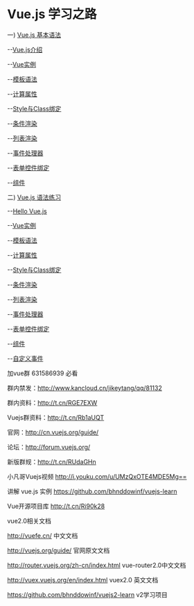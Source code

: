 # Vue.js 学习之路 

一) [Vue.js 基本语法](https://cn.vuejs.org/v2/guide/)

--[Vue.js介绍](https://github.com/dinglittle/Vue.js-start/blob/master/vue-demo/1.Vue.js%E4%BB%8B%E7%BB%8D.md)

--[Vue实例](https://github.com/dinglittle/Vue.js-start/blob/master/vue-demo/2.Vue%E5%AE%9E%E4%BE%8B.md)

--[模板语法](https://github.com/dinglittle/Vue.js-start/blob/master/vue-demo/3.%E6%A8%A1%E6%9D%BF%E8%AF%AD%E6%B3%95.md)

--[计算属性](https://github.com/dinglittle/Vue.js-start/blob/master/vue-demo/4.%E8%AE%A1%E7%AE%97%E5%B1%9E%E6%80%A7.md)

--[Style与Class绑定](https://github.com/dinglittle/Vue.js-start/blob/master/vue-demo/5.Class%E4%B8%8EStyle%E7%BB%91%E5%AE%9A.md)

--[条件渲染](https://github.com/dinglittle/Vue.js-start/blob/master/vue-demo/6.%E6%9D%A1%E4%BB%B6%E6%B8%B2%E6%9F%93.md)

--[列表渲染](https://github.com/dinglittle/Vue.js-start/blob/master/vue-demo/7.%E5%88%97%E8%A1%A8%E6%B8%B2%E6%9F%93.md)

--[事件处理器](https://github.com/dinglittle/Vue.js-start/blob/master/vue-demo/8.%E4%BA%8B%E4%BB%B6%E5%A4%84%E7%90%86%E5%99%A8.md)

--[表单控件绑定](https://github.com/dinglittle/Vue.js-start/blob/master/vue-demo/9.%E8%A1%A8%E5%8D%95%E6%8E%A7%E4%BB%B6%E7%BB%91%E5%AE%9A.md)

--[组件](https://github.com/dinglittle/Vue.js-start/blob/master/vue-demo/10.%E7%BB%84%E4%BB%B6.md)

二) [Vue.js 语法练习](https://github.com/dinglittle/Vue.js/blob/master/vue%E5%9F%BA%E7%A1%80.html)

--[Hello Vue.js](https://github.com/dinglittle/Vue.js-start/blob/master/vue-demo/1.HelloVue.html)

--[Vue实例](https://github.com/dinglittle/Vue.js-start/blob/master/vue-demo/2.Vue%E5%AE%9E%E4%BE%8B.html)

--[模板语法](https://github.com/dinglittle/Vue.js-start/blob/master/vue-demo/3.%E6%A8%A1%E6%9D%BF%E8%AF%AD%E6%B3%95.html)

--[计算属性](https://github.com/dinglittle/Vue.js-start/blob/master/vue-demo/4.%E8%AE%A1%E7%AE%97%E5%B1%9E%E6%80%A7.html)

--[Style与Class绑定](https://github.com/dinglittle/Vue.js-start/blob/master/vue-demo/5.Class%E4%B8%8EStyle%E7%BB%91%E5%AE%9A.html)

--[条件渲染](https://github.com/dinglittle/Vue.js-start/blob/master/vue-demo/6.%E6%9D%A1%E4%BB%B6%E6%B8%B2%E6%9F%93.html)

--[列表渲染](https://github.com/dinglittle/Vue.js-start/blob/master/vue-demo/7.%E5%88%97%E8%A1%A8%E6%B8%B2%E6%9F%93.html)

--[事件处理器](https://github.com/dinglittle/Vue.js-start/blob/master/vue-demo/8.%E4%BA%8B%E4%BB%B6%E5%A4%84%E7%90%86%E5%99%A8.html)

--[表单控件绑定](https://github.com/dinglittle/Vue.js-start/blob/master/vue-demo/9.%E8%A1%A8%E5%8D%95%E6%8E%A7%E4%BB%B6%E7%BB%91%E5%AE%9A.html)

--[组件](https://github.com/dinglittle/Vue.js-start/blob/master/vue-demo/10.%E7%BB%84%E4%BB%B6.html)

--[自定义事件](https://github.com/dinglittle/Vue.js-start/blob/master/vue-demo/%E8%87%AA%E5%AE%9A%E4%B9%89%E4%BA%8B%E4%BB%B6.html)
          


加vue群 631586939 必看

群内禁发：http://www.kancloud.cn/jikeytang/qq/81132

群内资料：http://t.cn/RGE7EXW

Vuejs群资料：http://t.cn/Rb1aUQT

官网：http://cn.vuejs.org/guide/

论坛：http://forum.vuejs.org/

新版群规：http://t.cn/RUdaGHn

小凡哥Vuejs视频
http://i.youku.com/u/UMzQxOTE4MDE5Mg==

讲解 vue.js 实例
https://github.com/bhnddowinf/vuejs-learn

Vue开源项目库
http://t.cn/Ri90k28

vue2.0相关文档

http://vuefe.cn/ 中文文档

http://vuejs.org/guide/ 官网原文文档

http://router.vuejs.org/zh-cn/index.html vue-router2.0中文文档

http://vuex.vuejs.org/en/index.html vuex2.0 英文文档

https://github.com/bhnddowinf/vuejs2-learn v2学习项目
